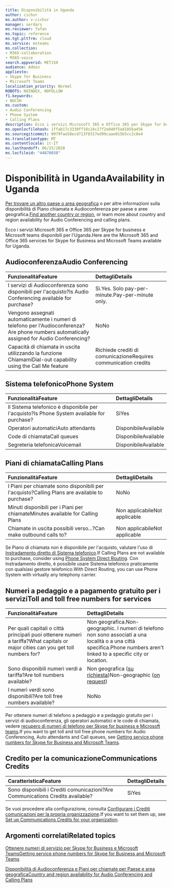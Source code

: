 ```yaml
---
title: Disponibilità in Uganda
author: cichur
ms.author: v-cichur
manager: serdars
ms.reviewer: fafan
ms.topic: reference
ms.tgt.pltfrm: cloud
ms.service: msteams
ms.collection:
- M365-collaboration
- M365-voice
search.appverid: MET150
audience: Admin
appliesto:
- Skype for Business
- Microsoft Teams
localization_priority: Normal
ROBOTS: NOINDEX, NOFOLLOW
f1.keywords:
- NOCSH
ms.custom:
- Audio Conferencing
- Phone System
- Calling Plans
description: Ecco i servizi Microsoft 365 e Office 365 per Skype for business e Microsoft teams disponibili per l'Uganda.
ms.openlocfilehash: 1ffab17c3330ff19c24c27f2e840f5ad1856a456
ms.sourcegitcommit: 0979fae58ecd713f8317ed99caae015b5cc2c8e4
ms.translationtype: MT
ms.contentlocale: it-IT
ms.lasthandoff: 06/25/2020
ms.locfileid: "44878038"
---
```

# <a name="availability-in-uganda"></a><span data-ttu-id="16036-103">Disponibilità in Uganda</span><span class="sxs-lookup"><span data-stu-id="16036-103">Availability in Uganda</span></span>

<span data-ttu-id="16036-104">[Per trovare un altro paese o area geografica](country-and-region-availability-for-audio-conferencing-and-calling-plans.md) o per altre informazioni sulla disponibilità di Piano chiamata e Audioconferenza per paese e aree geografica.</span><span class="sxs-lookup"><span data-stu-id="16036-104">[Find another country or region](country-and-region-availability-for-audio-conferencing-and-calling-plans.md), or learn more about country and region availability for Audio Conferencing and calling plans.</span></span>

<span data-ttu-id="16036-105">Ecco i servizi Microsoft 365 e Office 365 per Skype for business e Microsoft teams disponibili per l'Uganda.</span><span class="sxs-lookup"><span data-stu-id="16036-105">Here are the Microsoft 365 and Office 365 services for Skype for Business and Microsoft Teams available for Uganda.</span></span>
  
## <a name="audio-conferencing"></a><span data-ttu-id="16036-106">Audioconferenza</span><span class="sxs-lookup"><span data-stu-id="16036-106">Audio Conferencing</span></span>

|<span data-ttu-id="16036-107">**Funzionalità**</span><span class="sxs-lookup"><span data-stu-id="16036-107">**Feature**</span></span>|<span data-ttu-id="16036-108">**Dettagli**</span><span class="sxs-lookup"><span data-stu-id="16036-108">**Details**</span></span>|
|:-----|:-----|
|<span data-ttu-id="16036-109">I servizi di Audioconferenza sono disponibili per l'acquisto?</span><span class="sxs-lookup"><span data-stu-id="16036-109">Is Audio Conferencing available for purchase?</span></span>  <br/> |<span data-ttu-id="16036-110">Sì.</span><span class="sxs-lookup"><span data-stu-id="16036-110">Yes.</span></span> <span data-ttu-id="16036-111">Solo pay-per-minute.</span><span class="sxs-lookup"><span data-stu-id="16036-111">Pay-per-minute only.</span></span>  <br/> |
|<span data-ttu-id="16036-112">Vengono assegnati automaticamente i numeri di telefono per l'Audioconferenza?</span><span class="sxs-lookup"><span data-stu-id="16036-112">Are phone numbers automatically assigned for Audio Conferencing?</span></span>  <br/> | <span data-ttu-id="16036-113">No</span><span class="sxs-lookup"><span data-stu-id="16036-113">No</span></span> |
|<span data-ttu-id="16036-114">Capacità di chiamata in uscita utilizzando la funzione Chiamami</span><span class="sxs-lookup"><span data-stu-id="16036-114">Dial-out capability using the Call Me feature</span></span>  <br/> | <span data-ttu-id="16036-115">Richiede crediti di comunicazione</span><span class="sxs-lookup"><span data-stu-id="16036-115">Requires communication credits</span></span> <br/> |
   
## <a name="phone-system"></a><span data-ttu-id="16036-116">Sistema telefonico</span><span class="sxs-lookup"><span data-stu-id="16036-116">Phone System</span></span>

|<span data-ttu-id="16036-117">**Funzionalità**</span><span class="sxs-lookup"><span data-stu-id="16036-117">**Feature**</span></span>|<span data-ttu-id="16036-118">**Dettagli**</span><span class="sxs-lookup"><span data-stu-id="16036-118">**Details**</span></span>|
|:-----|:-----|
|<span data-ttu-id="16036-119">Il Sistema telefonico è disponibile per l'acquisto?</span><span class="sxs-lookup"><span data-stu-id="16036-119">Is Phone System available for purchase?</span></span>  <br/> |<span data-ttu-id="16036-120">Sì</span><span class="sxs-lookup"><span data-stu-id="16036-120">Yes</span></span>  <br/> |
|<span data-ttu-id="16036-121">Operatori automatici</span><span class="sxs-lookup"><span data-stu-id="16036-121">Auto attendants</span></span> <br/> |<span data-ttu-id="16036-122">Disponibile</span><span class="sxs-lookup"><span data-stu-id="16036-122">Available</span></span>  <br/> |
|<span data-ttu-id="16036-123">Code di chiamata</span><span class="sxs-lookup"><span data-stu-id="16036-123">Call queues</span></span>  <br/> |<span data-ttu-id="16036-124">Disponibile</span><span class="sxs-lookup"><span data-stu-id="16036-124">Available</span></span>  <br/> |
|<span data-ttu-id="16036-125">Segreteria telefonica</span><span class="sxs-lookup"><span data-stu-id="16036-125">Voicemail</span></span>  <br/> |<span data-ttu-id="16036-126">Disponibile</span><span class="sxs-lookup"><span data-stu-id="16036-126">Available</span></span>  <br/> |
   
## <a name="calling-plans"></a><span data-ttu-id="16036-127">Piani di chiamata</span><span class="sxs-lookup"><span data-stu-id="16036-127">Calling Plans</span></span>

|<span data-ttu-id="16036-128">**Funzionalità**</span><span class="sxs-lookup"><span data-stu-id="16036-128">**Feature**</span></span>|<span data-ttu-id="16036-129">**Dettagli**</span><span class="sxs-lookup"><span data-stu-id="16036-129">**Details**</span></span>|
|:-----|:-----|
|<span data-ttu-id="16036-130">I Piani per chiamate sono disponibili per l'acquisto?</span><span class="sxs-lookup"><span data-stu-id="16036-130">Calling Plans are available to purchase?</span></span>  <br/> |<span data-ttu-id="16036-131">No</span><span class="sxs-lookup"><span data-stu-id="16036-131">No</span></span>  <br/> |
|<span data-ttu-id="16036-132">Minuti disponibili per i Piani per chiamate</span><span class="sxs-lookup"><span data-stu-id="16036-132">Minutes available for Calling Plans</span></span>  <br/> |<span data-ttu-id="16036-133">Non applicabile</span><span class="sxs-lookup"><span data-stu-id="16036-133">Not applicable</span></span>  <br/> |
|<span data-ttu-id="16036-134">Chiamate in uscita possibili verso...?</span><span class="sxs-lookup"><span data-stu-id="16036-134">Can make outbound calls to?</span></span>  <br/> |<span data-ttu-id="16036-135">Non applicabile</span><span class="sxs-lookup"><span data-stu-id="16036-135">Not applicable</span></span>  <br/> |

<span data-ttu-id="16036-136">Se Piano di chiamata non è disponibile per l'acquisto, valutare l'uso di [Instradamento diretto di Sistema telefonico](../direct-routing-landing-page.md).</span><span class="sxs-lookup"><span data-stu-id="16036-136">If Calling Plans are not available to purchase, consider using [Phone System Direct Routing](../direct-routing-landing-page.md).</span></span> <span data-ttu-id="16036-137">Con Instradamento diretto, è possibile usare Sistema telefonico praticamente con qualsiasi gestore telefonico.</span><span class="sxs-lookup"><span data-stu-id="16036-137">With Direct Routing, you can use Phone System with virtually any telephony carrier.</span></span>
   
## <a name="toll-and-toll-free-numbers-for-services"></a><span data-ttu-id="16036-138">Numeri a pedaggio e a pagamento gratuito per i servizi</span><span class="sxs-lookup"><span data-stu-id="16036-138">Toll and toll free numbers for services</span></span>

|<span data-ttu-id="16036-139">**Funzionalità**</span><span class="sxs-lookup"><span data-stu-id="16036-139">**Feature**</span></span>|<span data-ttu-id="16036-140">**Dettagli**</span><span class="sxs-lookup"><span data-stu-id="16036-140">**Details**</span></span>|
|:-----|:-----|
|<span data-ttu-id="16036-141">Per quali capitali o città principali puoi ottenere numeri a tariffa?</span><span class="sxs-lookup"><span data-stu-id="16036-141">What capitals or major cities can you get toll numbers for?</span></span>   | <span data-ttu-id="16036-142">Non geografica.</span><span class="sxs-lookup"><span data-stu-id="16036-142">Non-geographic.</span></span> <span data-ttu-id="16036-143">I numeri di telefono non sono associati a una località o a una città specifica.</span><span class="sxs-lookup"><span data-stu-id="16036-143">Phone numbers aren't linked to a specific city or location.</span></span> <br/> |
|<span data-ttu-id="16036-144">Sono disponibili numeri verdi a tariffa?</span><span class="sxs-lookup"><span data-stu-id="16036-144">Are toll numbers available?</span></span>  <br/> |<span data-ttu-id="16036-145">Non geografica ([su richiesta](../manage-phone-numbers-for-your-organization/contact-pstn-service-desk.md))</span><span class="sxs-lookup"><span data-stu-id="16036-145">Non-geographic ([on request](../manage-phone-numbers-for-your-organization/contact-pstn-service-desk.md))</span></span> <br/> |
|<span data-ttu-id="16036-146">I numeri verdi sono disponibili?</span><span class="sxs-lookup"><span data-stu-id="16036-146">Are toll free numbers available?</span></span>  <br/> |<span data-ttu-id="16036-147">No</span><span class="sxs-lookup"><span data-stu-id="16036-147">No</span></span>  <br/> |
   
 <span data-ttu-id="16036-148">Per ottenere numeri di telefono a pedaggio e a pedaggio gratuito per i servizi di audioconferenza, gli operatori automatici e le code di chiamata, vedere [recupero di numeri di telefono per Skype for business e Microsoft teams](/microsoftteams/getting-service-phone-numbers).</span><span class="sxs-lookup"><span data-stu-id="16036-148">If you want to get toll and toll free phone numbers for Audio Conferencing, Auto attendants and Call queues, see [Getting service phone numbers for Skype for Business and Microsoft Teams](/microsoftteams/getting-service-phone-numbers).</span></span>
  
## <a name="communications-credits"></a><span data-ttu-id="16036-149">Credito per la comunicazione</span><span class="sxs-lookup"><span data-stu-id="16036-149">Communications Credits</span></span>

|<span data-ttu-id="16036-150">**Caratteristica**</span><span class="sxs-lookup"><span data-stu-id="16036-150">**Feature**</span></span>|<span data-ttu-id="16036-151">**Dettagli**</span><span class="sxs-lookup"><span data-stu-id="16036-151">**Details**</span></span>|
|:-----|:-----|
|<span data-ttu-id="16036-152">Sono disponibili i Crediti comunicazioni?</span><span class="sxs-lookup"><span data-stu-id="16036-152">Are Communications Credits available?</span></span>  <br/> |<span data-ttu-id="16036-153">Sì</span><span class="sxs-lookup"><span data-stu-id="16036-153">Yes</span></span>  <br/> |
   
<span data-ttu-id="16036-154">Se vuoi procedere alla configurazione, consulta [Configurare i Crediti comunicazioni per la propria organizzazione](../set-up-communications-credits-for-your-organization.md).</span><span class="sxs-lookup"><span data-stu-id="16036-154">If you want to set them up, see [Set up Communications Credits for your organization](../set-up-communications-credits-for-your-organization.md).</span></span>
  
## <a name="related-topics"></a><span data-ttu-id="16036-155">Argomenti correlati</span><span class="sxs-lookup"><span data-stu-id="16036-155">Related topics</span></span>

[<span data-ttu-id="16036-156">Ottenere numeri di servizio per Skype for Business e Microsoft Teams</span><span class="sxs-lookup"><span data-stu-id="16036-156">Getting service phone numbers for Skype for Business and Microsoft Teams</span></span>](/microsoftteams/getting-service-phone-numbers)

[<span data-ttu-id="16036-157">Disponibilità di Audioconferenza e Piani per chiamate per Paese e area geografica</span><span class="sxs-lookup"><span data-stu-id="16036-157">Country and region availability for Audio Conferencing and Calling Plans</span></span>](country-and-region-availability-for-audio-conferencing-and-calling-plans.md)

